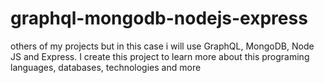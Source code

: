 # graphql-mongodb-nodejs-express
others of my projects but in this case i will use GraphQL, MongoDB, Node JS and Express. I create this project to learn more about this programing languages, databases, technologies and more
